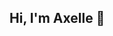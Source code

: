 ## Hi, I'm Axelle 👋

<!--
**GodIsADJ/GodIsADJ** is a ✨ _special_ ✨ repository because its `README.md` (this file) appears on your GitHub profile.

### Who am I?

After eight years working as a full stack developer, I decided to take up new challenges. That's why I am now training as a data scientist at Becode. This training has enabled me to improve my data analysis skills, and I have also learned machine learning and deep learning techniques.

### ⚡ Technologies
<img align="left" alt="Python 3" width="26px" src="https://upload.wikimedia.org/wikipedia/commons/thumb/0/0a/Python.svg/240px-Python.svg.png" />
<img align="left" alt="C#" height="26px" src="https://upload.wikimedia.org/wikipedia/commons/8/82/C_Sharp_logo.png"/>

Python librairies  
<img align="left" alt="NumPy" height="26px" src="https://numpy.org/images/logos/numpy.svg" />
<img align="left" alt="Pandas" height="26px" src="https://github.com/pandas-dev/pandas/blob/master/web/pandas/static/img/pandas_mark.svg" />
<img align="left" alt="SkLearn" height="26px" src="https://upload.wikimedia.org/wikipedia/commons/0/05/Scikit_learn_logo_small.svg"/>
<img align="left" alt="Matplolib" height="26px" src="https://upload.wikimedia.org/wikipedia/commons/0/01/Created_with_Matplotlib-logo.svg"/>
<img align="left" alt="Seaborn" height="26px" src="https://jehyunlee.github.io/2020/09/09/Python-DS-31-seaborn_upgrade/31-seaborn_upgrade_1.png"/>
<img align="left" alt="Pytorvh" height="26px" src="https://upload.wikimedia.org/wikipedia/commons/9/96/Pytorch_logo.png"/>

<img align="left" alt="Tensorflow" width="26px" src="https://upload.wikimedia.org/wikipedia/commons/thumb/2/2d/Tensorflow_logo.svg/800px-Tensorflow_logo.svg.png"/>
<img align="left" alt="Keras" width="26px" src="https://upload.wikimedia.org/wikipedia/commons/a/ae/Keras_logo.svg"/>

ETL & Reorting  
<img align="left" alt="SQL" height="26px" src="https://upload.wikimedia.org/wikipedia/commons/8/87/Sql_data_base_with_logo.png"/>
<img align="left" alt="Talend" height="26px" src="https://upload.wikimedia.org/wikipedia/commons/9/97/Talend_logo.svg"/>
<img align="left" alt="Talend" height="26px" src="http://www.xoomtrainings.com/blog/wp-content/uploads/2015/09/ssrs.png"/>
<img align="left" alt="Power BI" height="26px" src="https://upload.wikimedia.org/wikipedia/commons/6/61/Power-BI-logo-300x79.png"/>
<img align="left" alt="Tableau" height="26px" src="https://upload.wikimedia.org/wikipedia/commons/4/4b/Tableau_Logo.png"/>

Software  
<img align="left" alt="VS Code" height="26px" src="https://upload.wikimedia.org/wikipedia/commons/f/f3/Visual_Studio_Code_0.10.1_icon.png"/>
